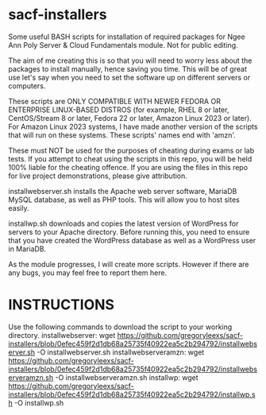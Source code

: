 # sacf-installers
Some useful BASH scripts for installation of required packages for Ngee Ann Poly Server &amp; Cloud Fundamentals module. Not for public editing.

The aim of me creating this is so that you will need to worry less about the packages to install manually, hence saving you time. This will be of great use let's say when you need to set the software up on different servers or computers.

These scripts are ONLY COMPATIBLE WITH NEWER FEDORA OR ENTERPRISE LINUX-BASED DISTROS (for example, RHEL 8 or later, CentOS/Stream 8 or later, Fedora 22 or later, Amazon Linux 2023 or later). For Amazon Linux 2023 systems, I have made another version of the scripts that will run on these systems. These scripts' names end with 'amzn'.

These must NOT be used for the purposes of cheating during exams or lab tests. If you attempt to cheat using the scripts in this repo, you will be held 100% liable for the cheating offence. If you are using the files in this repo for live project demonstrations, please give attribution.

installwebserver.sh installs the Apache web server software, MariaDB MySQL database, as well as PHP tools. This will allow you to host sites easily.

installwp.sh downloads and copies the latest version of WordPress for servers to your Apache directory. Before running this, you need to ensure that you have created the WordPress database as well as a WordPress user in MariaDB.

As the module progresses, I will create more scripts. However if there are any bugs, you may feel free to report them here.

# INSTRUCTIONS
Use the following commands to download the script to your working directory.
installwebserver: wget https://github.com/gregoryleexs/sacf-installers/blob/0efec459f2d1db68a25735f40922ea5c2b294792/installwebserver.sh -O installwebserver.sh
installwebserveramzn: wget https://github.com/gregoryleexs/sacf-installers/blob/0efec459f2d1db68a25735f40922ea5c2b294792/installwebserveramzn.sh -O installwebserveramzn.sh
installwp: wget https://github.com/gregoryleexs/sacf-installers/blob/0efec459f2d1db68a25735f40922ea5c2b294792/installwp.sh -O installwp.sh
